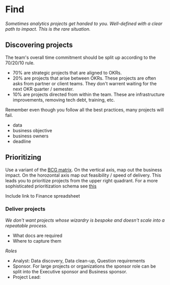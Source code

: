 # Find
_Sometimes analytics projects get handed to you. Well-defined with a clear path to impact. This is the rare situation._

## Discovering projects

The team's overall time commitment should be split up according to the 70/20/10 rule.
- 70% are strategic projects that are aligned to OKRs. 
- 20% are projects that arise between OKRs. These projects are often asks from partner or client teams. They don't warrent waiting for the next OKR quarter / semester.
- 10% are projects directed from within the team. These are infrastructure improvements, removing tech debt, training, etc.

Remember even though you follow all the best practices, many projects will fail.

- data
- business objective
- business owners
- deadline

## Prioritizing

Use a variant of the [BCG matrix](https://www.bcg.com/about/our-history/growth-share-matrix.aspx). On the vertical axis, map out the business impact. On the horozontal axis map out feasibility / speed of delivery. This leads you to prioritize projects from the upper right quadrant. For a more sophisticated prioritization schema see [this](https://hbr.org/2018/10/how-to-decide-which-data-science-projects-to-pursue)

Include link to Finance spreadsheet

### Deliver projects
_We don't want projects whose wizardry is bespoke and doesn't scale into a repeatable process._

- What docs are required
- Where to capture them

*Roles*
- Analyst: Data discovery, Data clean-up, Question requirements
- Sponsor. For large projects or organizations the sponsor role can be split into the Executive sponsor and Business sponsor. 
- Project Lead: